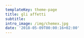 ```yaml
---
templateKey: theme-page
title: gli affetti
subtitle:
intro_image: /img/chemex.jpg
date: '2018-05-09T00:00:16+02:00'
---
```


